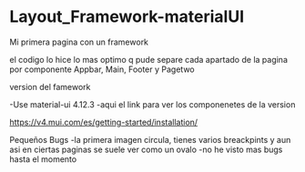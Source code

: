 # Layout_Framework-materialUI
Mi primera pagina con un framework

el codigo lo hice lo mas optimo q pude separe cada apartado de la pagina por componente
Appbar, Main, Footer y Pagetwo

version del famework

-Use material-ui 4.12.3
-aqui el link para ver los componenetes de la version

https://v4.mui.com/es/getting-started/installation/

Pequeños Bugs
-la primera imagen circula, tienes varios breackpints y aun asi en ciertas paginas se suele ver como un ovalo
-no he visto mas bugs hasta el momento
